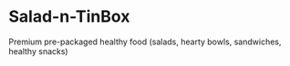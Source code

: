 # Salad-n-TinBox
Premium pre-packaged healthy food (salads, hearty bowls, sandwiches, healthy snacks)
